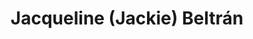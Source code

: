 ---
# Display name
title: Jacqueline (Jackie) Beltrán

# Name pronunciation (optional)
name_pronunciation: ''

# Full name (for SEO)
first_name: Jacqueline
last_name: Beltrán

# Status emoji
status:
  icon: ''

# Is this the primary user of the site?
superuser: true

# Highlight the author in author lists? (true/false)
highlight_name: true

# Role/position/tagline
role: PhD Student

# Organizations/Affiliations to display in Biography blox
organizations:
  - name: Icahn School of Medicine at Mount Sinai

# Social network links
# Need to use another icon? Simply download the SVG icon to your `assets/media/icons/` folder.
profiles:
  - icon: at-symbol
    url: 'mailto:beltranjackie555@gmail.com'
    label: E-mail Me
  - icon: brands/x
    url: https://x.com/jacqueline_jmb
  - icon: brands/github
    url: https://github.com/jackiebeltran
  - icon: brands/linkedin
    url: https://www.linkedin.com/in/jacquelinembeltran/
  - icon: academicons/research-gate
    url: https://www.researchgate.net/profile/Jacqueline-Beltran-2

interests:
  - Mood Disorders
  - Digital Health
  - Natural Language Processing

education:
  - area: PhD Neuroscience
    institution: Icahn School of Medicine at Mount Sinai
    date_start: 2021-08-05
    date_end: 2026-05-07
    summary: |
      Thesis on _Investigating the role of the ventral tegmental area in reward processing in depression_. Supervised by [Drs. Laurel Morris & James Murrough]. 
   # button:
   #   text: 'Read Thesis'
   #   url: 'https://example.com'
  - area: Biopsychology
    institution: University of California, Santa Barbara
    date_start: 2015-09-17
    date_end: 2019-06-15
   # summary: |
   #   GPA: 3.8/4.0

   #   Courses included:
     # - lorem ipsum dolor sit amet, consectetur adipiscing elit
   #   - lorem ipsum dolor sit amet, consectetur adipiscing elit
  #    - lorem ipsum dolor sit amet, consectetur adipiscing elit

work:
  - position: Medical Assistant
    company_name: ''
    company_url: ''
    company_logo: ''
    date_start: 2019-10-05
    date_end: 2020-04-01
    summary: |2-
      Responsibilities included:
      - Conducted health history documentation and patient intakes.
      - Supported medical procedures and maintained regulatory documentation across multiple clinical sites in San Diego County.
      - Scribed and assisted with laboratory orders, injections and contraceptive procedures.

# Skills
# Add your own SVG icons to `assets/media/icons/`
skills:
  - name: Technical & Analytical
    items:
      - name: Python
        description: ''
        percent: ''
        icon: code-bracket
      - name: Statistical & computational modeling
        description: ''
        percent: ''
        icon: chart-bar
      - name: R
        description: ''
        percent: ''
        icon: circle-stack
#  - name: Hobbies
#    color: '#eeac02'
#    color_border: '#f0bf23'
#    items:
#      - name: Hiking
#        description: ''
#        percent: 60
#        icon: person-simple-walk
#      - name: Cats
#        description: ''
#        percent: 100
#        icon: cat
#      - name: Photography
#        description: ''
#        percent: 80
#        icon: camera

languages:
  - name: English
    percent: 100
  - name: Spanish
    percent: 100


# Awards.
#   Add/remove as many awards below as you like.
#   Only `title`, `awarder`, and `date` are required.
#   Begin multi-line `summary` with YAML's `|` or `|2-` multi-line prefix and indent 2 spaces below.
Honors & Awards:
  - title: Travel Award
    date: '2024-03-01'
    awarder: Society for Affective Science
   # icon: coursera
  - title: Diversity in Neuroscience Award for Promoting Diversity, Equity, Inclusion and Good Climate
    date: '2023-05-05'
    awarder: Icahn School of Medicine at Mount Sinai, Friedman Brain Institute
  - title: Travel Award
    date: '2023-04-01'
    awarder: Computational Psychiatry Conference
  - title: Diversity Supplement Training Grant, R01MH116953 ($97,018.00)
    date: '2023-01-01'
    awarder: National Institute of Mental Health
    


---